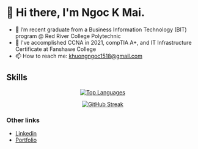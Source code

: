 <h1>👋 Hi there, I'm Ngoc K Mai.</h1>

<!--
**khuongmai-dev/khuongmai-dev** is a ✨ _special_ ✨ repository because its `README.md` (this file) appears on your GitHub profile.

Here are some ideas to get you started:
-->

- 🌱 I’m recent graduate from a Business Information Technology (BIT) program @ Red River College Polytechnic
- 💬 I've accomplished CCNA in 2021, compTIA A+, and IT Infrastructure Certificate at Fanshawe College
- 📫 How to reach me: khuongngoc1518@gmail.com

<h2 >Skills</h2>
<p align="center" >


<div align="center">
	<a href="https://github.com/khuongmai">
		<img src="https://github-readme-stats.vercel.app/api/top-langs/?username=khuongmai-dev&langs_count=10&title_color=0891b2&text_color=ffffff&icon_color=0891b2&bg_color=1c1917&hide_border=true&locale=en&custom_title=Top%20%Languages" alt="Top Languages"/>
	</a>
</div>

<div align="center">

  <a href="">![GitHub Streak](https://github-readme-streak-stats.herokuapp.com?user=ngockmai&theme=radical)</a>
  
</div>

<h3>Other links</h3>
<ul>
	<li><a href="https://www.linkedin.com/in/khuong-mai">Linkedin</a></li>
	<li><a href="https://www.khuongmai.com">Portfolio</a></li>
</ul>
